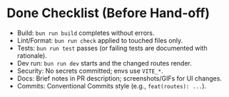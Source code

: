 # Done Checklist (Before Hand-off)

- Build: `bun run build` completes without errors.
- Lint/Format: `bun run check` applied to touched files only.
- Tests: `bun run test` passes (or failing tests are documented with rationale).
- Dev run: `bun run dev` starts and the changed routes render.
- Security: No secrets committed; envs use `VITE_*`.
- Docs: Brief notes in PR description; screenshots/GIFs for UI changes.
- Commits: Conventional Commits style (e.g., `feat(routes): ...`).
